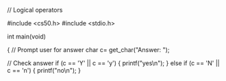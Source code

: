  // Logical operators
 
  #include <cs50.h>
  #include <stdio.h>
 
  int main(void)
 
  {
  // Prompt user for answer
      char c= get_char("Answer: ");

 // Check answer
 if (c == 'Y' || c == 'y')
  {
      printf("yes\n");
  }
      else if (c == 'N' || c == 'n')
  {
      printf("no\n");
  }
